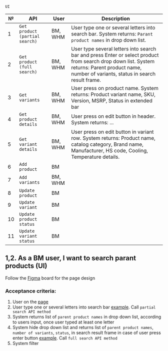 ```
UI
```


№ | API | User | Description
------------ | ------------- | ------------- | -------------
1 |	`Get product (partial search)` | BM, WHM |	User type one or several letters into search bar. System returns: `Parant product names` in drop down list.
2 |	`Get product (full search)` |	BM, WHM |	User type several letters into search bar and press Enter or select product from search drop down list. System returns: Parent product name, number of variants, status in search result frame.
3 |	`Get variants` |	BM, WHM |	User press on product name. System returns: Product variant name, SKU, Version, MSRP, Status in extended bar
4 |	`Get product details` |	BM, WHM |	User press on edit button in header. System returns: ...
5 |	`Get variant details` |	BM, WHM |	User press on edit button in variant row. System returns: Product name, catalog category, Brand name, Manufacturer, HS code, Cooling, Temperature details.
6 |	`Add product` |	BM |	
7 |	`Add variants` |	BM, WHM |	
8 |	`Update product` |	BM |	
9 |	`Update variant` |	BM |	
10 |	`Update product status` |	BM |	
11 |	`Update variant status` |	BM |	


## 1,2. As a BM user, I want to search parant products (UI)
Follow the [Figma](https://www.figma.com/file/8esK6SC43J6ioZCIuj2hJr/Catalog-Management?node-id=389%3A11333) board for the page design
### Acceptance criteria:
1. User on the [page](https://www.figma.com/file/8esK6SC43J6ioZCIuj2hJr/Catalog-Management?node-id=389%3A11333)
2. User type one or several letters into search bar [example](https://user-images.githubusercontent.com/73137432/135811153-9693454b-27b5-422a-8b17-1ca08e0ebc87.png). Call `partial search API method`
4. System returns list of `parent product names` in drop down list, according to users input, once user typed at least one letter
5. System hide drop down list and returns list of `parent product names`, `number of variants`, `status`, in search result frame in case of user press enter button [example](https://www.figma.com/file/8esK6SC43J6ioZCIuj2hJr/Catalog-Management?node-id=389%3A10768). Call `full search API method`
6. System filter 
